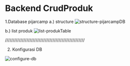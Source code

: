 # Backend CrudProduk

1.Database pijarcamp
a.) structure
![structure-pijarcampDB](https://github.com/HolitSky/PijarCamp-Crud-Produk-Backend/assets/90766619/07b889b6-a49b-4099-930f-55b19dc32b37)


b.) list produk
![list-produkTable](https://github.com/HolitSky/PijarCamp-Crud-Produk-Backend/assets/90766619/fe4c7fc2-5326-447b-b495-e81c359abf07)


////////////////////////////////////////////////////

2. Konfigurasi DB

![configure-db](https://github.com/HolitSky/PijarCamp-Crud-Produk-Backend/assets/90766619/d1b58592-cdfd-4d67-9ebf-1bbc922d6632)

